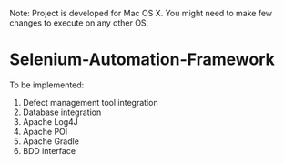 Note: Project is developed for Mac OS X. You might need to make few changes to execute on any other OS.

# Selenium-Automation-Framework

To be implemented:

1. Defect management tool integration
2. Database integration
3. Apache Log4J
4. Apache POI
5. Apache Gradle
6. BDD interface
